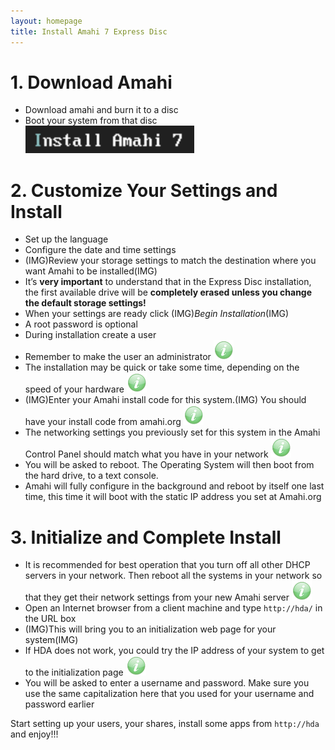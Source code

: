 ```yaml
---
layout: homepage
title: Install Amahi 7 Express Disc
---
```

# 1. Download Amahi
* Download amahi and burn it to a disc
* Boot your system from that disc
  <a href="static/images/amahi-7-express/00-boot.png" class="fancybox centered"><img src="static/images/amahi-7-express/00-boot-thumb.png" alt="Boot Amahi" /></a>

# 2. Customize Your Settings and Install
* Set up the language
* Configure the date and time settings
* (IMG)Review your storage settings to match the destination where you want Amahi to be installed(IMG)
* It’s **very important** to understand that in the Express Disc installation, the first available drive will be **completely erased unless you change the default storage settings!**
* When your settings are ready click (IMG)_Begin Installation_(IMG)
* A root password is optional
* During installation create a user 
* Remember to make the user an administrator ![](static/images/tip.png)
* The installation may be quick or take some time, depending on the speed of your hardware ![](static/images/tip.png)
* (IMG)Enter your Amahi install code for this system.(IMG) You should have your install code from amahi.org ![](static/images/tip.png)
* The networking settings you previously set for this system in the Amahi Control Panel should match what you have in your network ![](static/images/tip.png)
* You will be asked to reboot. The Operating System will then boot from the hard drive, to a text console.
* Amahi will fully configure in the background and reboot by itself one last time, this time it will boot with the static IP address you set at Amahi.org

# 3. Initialize and Complete Install
* It is recommended for best operation that you turn off all other DHCP servers in your network. Then reboot all the systems in your network so that they get their network settings from your new Amahi server ![](static/images/tip.png)
* Open an Internet browser from a client machine and type `http://hda/` in the URL box
* (IMG)This will bring you to an initialization web page for your system(IMG)
* If HDA does not work, you could try the IP address of your system to get to the initialization page ![](static/images/tip.png)
* You will be asked to enter a username and password. Make sure you use the same capitalization here that you used for your username and password earlier

Start setting up your users, your shares, install some apps from `http://hda` and enjoy!!!
